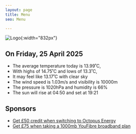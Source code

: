 ```yaml
---
layout: page
title: Menu
seo: Menu

---
```


![Logo](/images/logo.jpg){:width="832px"}

<!-- weather_marker starts -->
## On Friday, 25 April 2025

- The average temperature today is 13.99˚C,
- With highs of 14.75˚C and lows of 13.3˚C,
- It may feel like 13.17˚C with clear sky
- The wind speed is 1.03m/s and visibility is 10000m
- The pressure is 1020hPa and humidity is 66%
- The sun will rise at 04:50 and set at 19:21

<!-- weather_marker ends -->

## Sponsors

- [Get £50 credit when switching to Octopus Energy](https://bit.ly/3oD1nnS)
- [Get £75 when taking a 1000mb YouFibre broadband plan](https://aklam.io/91zWhU?)
